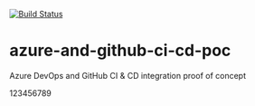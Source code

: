 [![Build Status](https://dev.azure.com/jcsemprit/AZ%20DevOps%20and%20GitHub%20integration/_apis/build/status/sempjc.azure-and-github-ci-cd-poc?branchName=main)](https://dev.azure.com/jcsemprit/AZ%20DevOps%20and%20GitHub%20integration/_build/latest?definitionId=1&branchName=main)

# azure-and-github-ci-cd-poc

Azure DevOps and GitHub CI &amp; CD integration proof of concept

123456789

